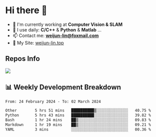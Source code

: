 # Hi there 👋

<!--
**Weijun-Lin/Weijun-Lin** is a ✨ _special_ ✨ repository because its `README.md` (this file) appears on your GitHub profile.

Here are some ideas to get you started:

- 🔭 I’m currently working on ...
- 🌱 I’m currently learning ...
- 👯 I’m looking to collaborate on ...
- 🤔 I’m looking for help with ...
- 💬 Ask me about ...
- 📫 How to reach me: ...
- 😄 Pronouns: ...
- ⚡ Fun fact: ...
-->

- 🏢 I'm currently working at **Computer Vision & SLAM**
- 🚀 I use daily: **C/C++** & **Python** & **Matlab** ...
- 📫 Contact me: **weijun-lin@foxmail.com**
- 🔗 My Site: [weijun-lin.top](https://weijun-lin.top/)

  

## Repos Info
![](https://github-readme-stats.vercel.app/api?username=Weijun-Lin&theme=cobalt)

## 📊 Weekly Development Breakdown

<!--START_SECTION:waka-->

```txt
From: 24 February 2024 - To: 02 March 2024

Other        5 hrs 51 mins   ██████████▒░░░░░░░░░░░░░░   40.75 %
Python       5 hrs 43 mins   ██████████░░░░░░░░░░░░░░░   39.82 %
Bash         1 hr 24 mins    ██▒░░░░░░░░░░░░░░░░░░░░░░   09.83 %
Markdown     1 hr 19 mins    ██▒░░░░░░░░░░░░░░░░░░░░░░   09.21 %
YAML         3 mins          ░░░░░░░░░░░░░░░░░░░░░░░░░   00.36 %
```

<!--END_SECTION:waka-->
